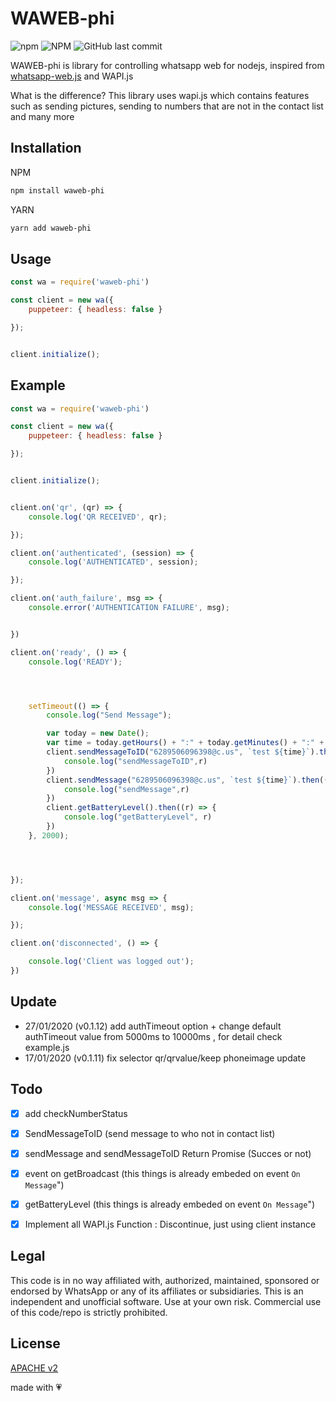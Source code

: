 # WAWEB-phi
![npm](https://img.shields.io/npm/v/waweb-phi)  ![NPM](https://img.shields.io/npm/l/waweb-phi) ![GitHub last commit](https://img.shields.io/github/last-commit/oqhadev/waweb-phi)

WAWEB-phi is library for controlling whatsapp web for nodejs,
inspired from [whatsapp-web.js](https://github.com/pedroslopez/whatsapp-web.js) and WAPI.js


What is the difference? This library uses wapi.js which contains features such as sending pictures, sending to numbers that are not in the contact list
and many more

## Installation
NPM
```bash
npm install waweb-phi 
```
YARN
```bash
yarn add waweb-phi 
```

## Usage

```js
const wa = require('waweb-phi')

const client = new wa({
    puppeteer: { headless: false }

});


client.initialize();
```



## Example
```js
const wa = require('waweb-phi')

const client = new wa({
    puppeteer: { headless: false }

});


client.initialize();


client.on('qr', (qr) => {
    console.log('QR RECEIVED', qr);

});

client.on('authenticated', (session) => {
    console.log('AUTHENTICATED', session);

});

client.on('auth_failure', msg => {
    console.error('AUTHENTICATION FAILURE', msg);


})

client.on('ready', () => {
    console.log('READY');




    setTimeout(() => {
        console.log("Send Message");

        var today = new Date();
        var time = today.getHours() + ":" + today.getMinutes() + ":" + today.getSeconds();
        client.sendMessageToID("6289506096398@c.us", `test ${time}`).then((r) => { //send to people who not already in chat or not listed on your contact
            console.log("sendMessageToID",r)
        })
        client.sendMessage("6289506096398@c.us", `test ${time}`).then((r) => {  
            console.log("sendMessage",r)
        })
        client.getBatteryLevel().then((r) => {
            console.log("getBatteryLevel", r)
        }) 
    }, 2000);




});

client.on('message', async msg => {
    console.log('MESSAGE RECEIVED', msg);

});

client.on('disconnected', () => {

    console.log('Client was logged out');
})

```

## Update
- 27/01/2020 (v0.1.12) add authTimeout option + change default authTimeout value from 5000ms to 10000ms , for detail check example.js
- 17/01/2020 (v0.1.11) fix selector qr/qrvalue/keep phoneimage update 

## Todo
- [x] add checkNumberStatus
- [x] SendMessageToID (send message to who not in contact list)
- [x] sendMessage and sendMessageToID Return Promise (Succes or not)
- [x] event on getBroadcast (this things is already embeded on event `On Message`")
- [x] getBatteryLevel (this things is already embeded on event `On Message`")
- [x] Implement all WAPI.js Function : Discontinue, just using client instance



## Legal
This code is in no way affiliated with, authorized, maintained, sponsored or endorsed by WhatsApp or any of its affiliates or subsidiaries. This is an independent and unofficial software. Use at your own risk. Commercial use of this code/repo is strictly prohibited.

## License
[APACHE v2](https://www.apache.org/licenses/LICENSE-2.0.txt)



made with 💗 